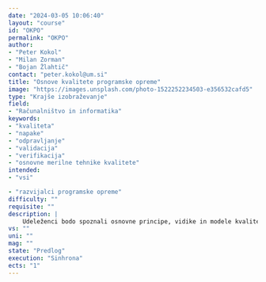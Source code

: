 ```yaml
---
date: "2024-03-05 10:06:40"
layout: "course"
id: "OKPO"
permalink: "OKPO"
author:
- "Peter Kokol"
- "Milan Zorman"
- "Bojan Žlahtič"
contact: "peter.kokol@um.si"
title: "Osnove kvalitete programske opreme"
image: "https://images.unsplash.com/photo-1522252234503-e356532cafd5"
type: "Krajše izobraževanje"
field:
- "Računalništvo in informatika"
keywords:
- "kvaliteta"
- "napake"
- "odpravljanje"
- "validacija"
- "verifikacija"
- "osnovne merilne tehnike kvalitete"
intended:
- "vsi"

- "razvijalci programske opreme"
difficulty: ""
requisite: ""
description: |
    Udeleženci bodo spoznali osnovne principe, vidike in modele kvalitete programske opreme, kot so napake, ki se pojavljajo pri oblikovanju programske opreme in kako zagotavljati kvalitete. Spoznali bodo procese prevencija napak, odpravljanje napak, validacije in verifikacije. Spoznali bodo tudi osnovne tehnika merjenje kvalitete kot so programske metrike, ocenjevanje kvalitete in klasifikacija napak.
vs: ""
uni: ""
mag: ""
state: "Predlog"
execution: "Sinhrona"
ects: "1"
---
```

